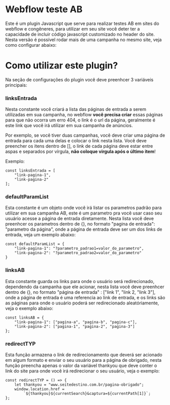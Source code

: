 # Webflow teste AB
Este é um plugin Javascript que serve para realizar testes AB em sites do webflow e congêneres, para utilizar em seu site você deter ter a capacidade de incluir código javascript customizado no header do site. Nesta versão é possível rodar mais de uma campanha no mesmo site, veja como configurar abaixo:

# Como utilizar este plugin?
Na seção de configurações do plugin você deve preenhcer 3 variáveis principais:

### linksEntrada
Nesta constante você criará a lista das páginas de entrada a serem utilizadas em sua campanha, no webflow **você precisa criar** essas páginas para que não ocorra um erro 404, o link é o url da página, geralmente é este link que você irá utilizar em sua campanha de anúncios.

Por exemplo, se você tiver duas campanhas, você deve criar uma página de entrada para cada uma delas e colocar o link nesta lista.
Você deve preencher os itens dentro de [], o link de cada página deve estar entre aspas e separados por vírgula, **não coloque virgula após o último item**!

Exemplo:

    const linksEntrada = [
        "link-pagina-1", 
        "link-pagina-2"
    ];


### defaultParamList
Esta constante é um objeto onde você irá listar os parametros padrão para utilizar em sua campanha AB, este é um parametro pra você usar caso seu usuário acesse a página de entrada diretamente. Nesta lista você deve preenhcer os parametros dentro de {}, no formato "pagina de entrada": "parametro da página", onde a página de entrada deve ser um dos links de entrada, veja um exemplo abaixo:

    const defaultParamList = {
        "link-pagina-1": "?parametro_padrao1=valor_do_parametro",
        "link-pagina-2": "?parametro_padrao2=valor_do_parametro"
    }


### linksAB
Esta constante guarda  os links para onde o usuário será redirecionado, dependendo da campanha que ele acionar, nesta lista você deve preenhcer dentro de {}, no formato "página de entrada" : ["link 1", "link 2, "link 3"], onde a página de entrada é uma referencia ao link de entrada, e os links são as páginas para onde o usuário poderá ser redirecionado aleatóriamente, veja o exemplo abaixo:

    const linksAB = {
        "link-pagina-1": ["pagina-a", "pagina-b", "pagina-c"],
        "link-pagina-2": ["pagina-1", "pagina-2", "pagina-3"]
    };

### redirectTYP
Esta função armazena o link de redirecionamento que deverá ser acionado em algum formato e enviar o seu usuário para a página de obrigado, nesta função preencha apenas o valor da variável thankyou que deve conter o link do site para onde você irá redirecionar o seu usuário, veja o exemplo:

    const redirectTYP = () => {
        let thankyou = "www.seitedestino.com.br/pagina-obrigado";
        window.location.href =
            `${thankyou}${currentSearch}&captura=${currentPath[1]}`;
    };
